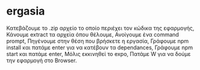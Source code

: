 # ergasia

Κατεβάζουμε το .zip αρχείο το οποίο περιέχει τον κώδικα της εφαρμογής,
Κάνουμε extract τα αρχεία όπου θέλουμε,
Ανοίγουμε ένα command prompt,
Πηγένουμε στην θέση που βρήσκετε η εργασία,
Γράφουμε npm install και πατάμε enter για να κατέβουν τα dependances,
Γράφουμε npm start και πατάμε enter,
Μόλις εκκινηθεί το expo,
Πατάμε W για να δούμε την εφαρμογή στο Browser.
